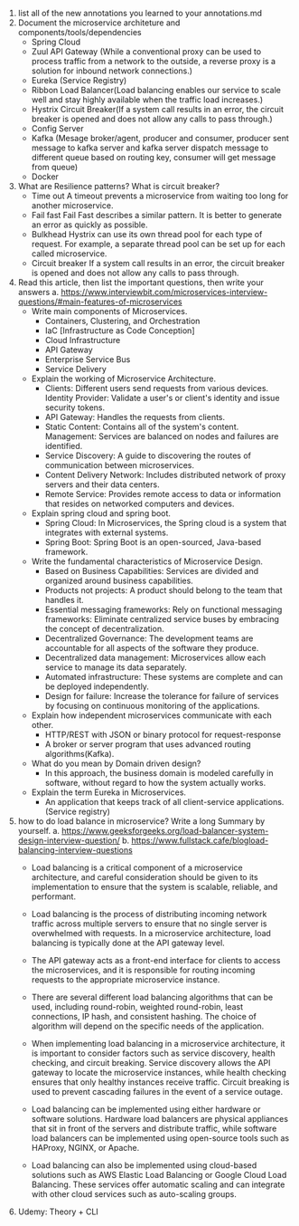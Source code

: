 1.  list all of the new annotations you learned to your annotations.md
2.  Document the microservice architeture and components/tools/dependencies
    * Spring Cloud
    * Zuul API Gateway (While a conventional proxy can be used to process traffic from a network to the outside, a reverse proxy is a solution for inbound network connections.)
    * Eureka (Service Registry)
    * Ribbon Load Balancer(Load balancing enables our service to scale well and stay highly available when the traffic load increases.)
    * Hystrix Circuit Breaker(If a system call results in an error, the circuit breaker is opened and does not allow any calls to pass through.)
    * Config Server
    * Kafka (Mesage broker/agent, producer and consumer, producer sent message to kafka server and kafka server dispatch message to different queue based on routing key, consumer will get message from queue)
    * Docker
3.  What are Resilience patterns? What is circuit breaker?
    * Time out
A timeout prevents a microservice from waiting too long for another
microservice.
    * Fail fast
Fail Fast describes a similar pattern. It is better to generate an error as quickly as possible.
    * Bulkhead
Hystrix can use its own thread pool for each type of request. For
example, a separate thread pool can be set up for each called
microservice.
    * Circuit breaker
If a system call results in an error, the circuit breaker is opened
and does not allow any calls to pass through.
4.  Read this article, then list the important questions, then write your answers 
a. https://www.interviewbit.com/microservices-interview-questions/#main-features-of-microservices
    * Write main components of Microservices.
        * Containers, Clustering, and Orchestration 
        * IaC [Infrastructure as Code Conception] 
        * Cloud Infrastructure 
        * API Gateway 
        * Enterprise Service Bus 
        * Service Delivery
    * Explain the working of Microservice Architecture.
        * Clients: Different users send requests from various devices. 
Identity Provider: Validate a user's or client's identity and issue security tokens. 
        * API Gateway: Handles the requests from clients. 
        * Static Content: Contains all of the system's content. 
Management: Services are balanced on nodes and failures are identified. 
        * Service Discovery: A guide to discovering the routes of communication between microservices. 
        * Content Delivery Network: Includes distributed network of proxy servers and their data centers. 
        * Remote Service: Provides remote access to data or information that resides on networked computers and devices. 
    * Explain spring cloud and spring boot.
        * Spring Cloud: In Microservices, the Spring cloud is a system that integrates with external systems.
        * Spring Boot: Spring Boot is an open-sourced, Java-based framework.
    * Write the fundamental characteristics of Microservice Design.
        * Based on Business Capabilities: Services are divided and organized around business capabilities. 
        * Products not projects: A product should belong to the team that handles it.  
        * Essential messaging frameworks: Rely on functional messaging frameworks: Eliminate centralized service buses by embracing the concept of decentralization.  
        * Decentralized Governance: The development teams are accountable for all aspects of the software they produce.  
        * Decentralized data management: Microservices allow each service to manage its data separately.  
        * Automated infrastructure: These systems are complete and can be deployed independently.   
        * Design for failure: Increase the tolerance for failure of services by focusing on continuous monitoring of the applications.
    * Explain how independent microservices communicate with each other.
        * HTTP/REST with JSON or binary protocol for request-response 
        * A broker or server program that uses advanced routing algorithms(Kafka).
    * What do you mean by Domain driven design?
        * In this approach, the business domain is modeled carefully in software, without regard to how the system actually works.
    * Explain the term Eureka in Microservices.
        * An application that keeps track of all client-service applications.(Service registry)
5.  how to do load balance in microservice? Write a long Summary by yourself.
a. https://www.geeksforgeeks.org/load-balancer-system-design-interview-question/
b. https://www.fullstack.cafe/blogload-balancing-interview-questions 
    * Load balancing is a critical component of a microservice architecture, and careful consideration should be given to its implementation to ensure that the system is scalable, reliable, and performant.
    * Load balancing is the process of distributing incoming network traffic across multiple servers to ensure that no single server is overwhelmed with requests. In a microservice architecture, load balancing is typically done at the API gateway level.

    * The API gateway acts as a front-end interface for clients to access the microservices, and it is responsible for routing incoming requests to the appropriate microservice instance.

    * There are several different load balancing algorithms that can be used, including round-robin, weighted round-robin, least connections, IP hash, and consistent hashing. The choice of algorithm will depend on the specific needs of the application.

    * When implementing load balancing in a microservice architecture, it is important to consider factors such as service discovery, health checking, and circuit breaking. Service discovery allows the API gateway to locate the microservice instances, while health checking ensures that only healthy instances receive traffic. Circuit breaking is used to prevent cascading failures in the event of a service outage.

    * Load balancing can be implemented using either hardware or software solutions. Hardware load balancers are physical appliances that sit in front of the servers and distribute traffic, while software load balancers can be implemented using open-source tools such as HAProxy, NGINX, or Apache.

    * Load balancing can also be implemented using cloud-based solutions such as AWS Elastic Load Balancing or Google Cloud Load Balancing. These services offer automatic scaling and can integrate with other cloud services such as auto-scaling groups.
6.  Udemy: Theory + CLI
